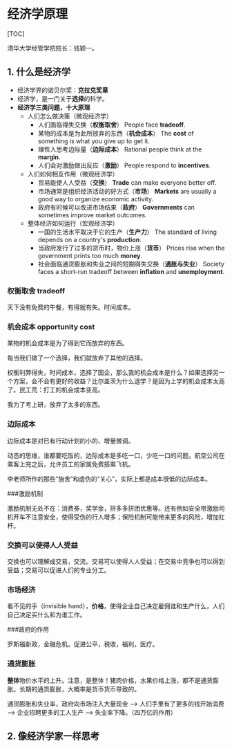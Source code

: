 # 经济学原理

[TOC]

清华大学经管学院院长：钱颖一。

## 1. 什么是经济学

* 经济学界的诺贝尔奖：**克拉克奖章**
* 经济学，是一门关于**选择**的科学。
* **经济学三类问题，十大原理**
  * 人们怎么做决策（微观经济学）
    * 人们面临得失交换（**权衡取舍**） People face **tradeoff**.
    * 某物的成本是为此所放弃的东西（**机会成本**） The **cost** of something is what you give up to get it. 
    * 理性人思考边际量（**边际成本**） Rational people think at the **margin**.
    * 人们会对激励做出反应（**激励**） People respond to **incentives**.
  * 人们如何相互作用（微观经济学）
    * 贸易能使人人受益（**交换**） **Trade** can make everyone better off.
    * 市场通常是组织经济活动的好方式（**市场**） **Markets** are usually a good way to organize economic activity.
    * 政府有时候可以改进市场结果（**政府**） **Governments** can sometimes improve market outcomes.
  * 整体经济如何运行（宏观经济学）
    * 一国的生活水平取决于它的生产（**生产力**） The standard of living depends on a country's **production**.
    * 当政府发行了过多的货币时，物价上涨（**货币**） Prices rise when the government prints too much **money**. 
    * 社会面临通货膨胀和失业之间的短期得失交换（**通胀与失业**） Society faces a short-run tradeoff between **inflation** and **unemployment**. 

### 权衡取舍 tradeoff

天下没有免费的午餐，有得就有失。时间成本。

### 机会成本 opportunity cost

某物的机会成本是为了得到它而放弃的东西。

每当我们做了一个选择，我们就放弃了其他的选择。

权衡利弊得失，时间成本，选择了国企，那么我的机会成本是什么？如果选择另一个方案，会不会有更好的收益？比尔盖茨为什么退学？是因为上学的机会成本太高了。民工荒：打工的机会成本变高。

我为了考上研，放弃了太多的东西。

### 边际成本

边际成本是对已有行动计划的小的、增量微调。

动态的思维，谁都要吃饭的，边际成本是多吃一口，少吃一口的问题。航空公司在乘客上完之后，允许员工的家属免费搭乘飞机。

李老师所作的那些“施舍”和虚伪的“关心”，实际上都是成本很低的边际成本。

###激励机制

激励机制无处不在：消费券，奖学金，拼多多拼团优惠等。还有例如安全带激励司机开车不注意安全，使得受伤的行人增多；保险机制可能带来更多的风险，增加杠杆。

### 交换可以使得人人受益

交换也可以理解成交易，交流。交易可以使得人人受益；在交易中竞争也可以得到受益；交易可以促进人们的专业分工。

### 市场经济

看不见的手（invisible hand），**价格**，使得企业自己决定雇佣谁和生产什么，人们自己决定买什么和为谁工作。

###政府的作用

罗斯福新政，金融危机。促进公平，税收，福利，医疗。

### 通货膨胀

**整体**物价水平的上升。注意，是整体！猪肉价格，水果价格上涨，都不是通货膨胀。长期的通货膨胀，大概率是货币货币导致的。

通货膨胀和失业率，政府向市场注入大量现金 ——> 人们手里有了更多的钱开始消费 ——> 企业招聘更多的工人生产 ——>  失业率下降。（四万亿的作用） 

## 2. 像经济学家一样思考

